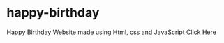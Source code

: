 # happy-birthday
Happy Birthday Website made using Html, css and JavaScript
<a href="https://twinwin1410.github.io/HappyBirthday/" target="blank">Click Here</a>
